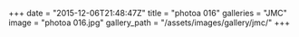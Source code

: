 +++
date = "2015-12-06T21:48:47Z"
title = "photoa 016"
galleries = "JMC"
image = "photoa 016.jpg"
gallery_path = "/assets/images/gallery/jmc/"
+++
